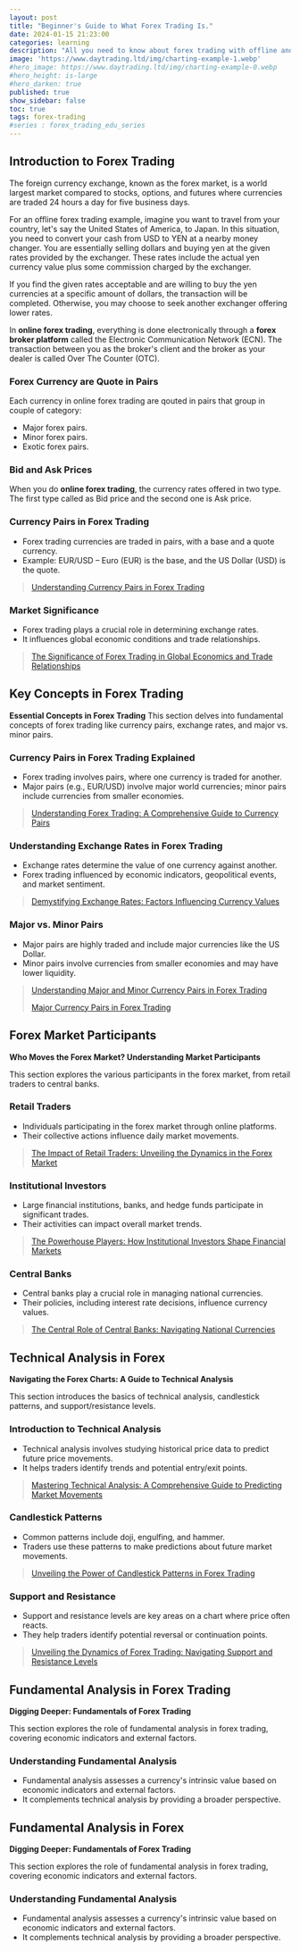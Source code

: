 ```yaml
---
layout: post
title: "Beginner's Guide to What Forex Trading Is."
date: 2024-01-15 21:23:00
categories: learning
description: "All you need to know about forex trading with offline and online example and how it can impact the world's economy."
image: 'https://www.daytrading.ltd/img/charting-example-1.webp'
#hero_image: https://www.daytrading.ltd/img/charting-example-0.webp
#hero_height: is-large
#hero_darken: true
published: true
show_sidebar: false
toc: true
tags: forex-trading
#series : forex_trading_edu_series
---
```


## Introduction to Forex Trading
The foreign currency exchange, known as the forex market, is a world largest market compared to stocks, options, and futures where currencies are traded 24 hours a day for five business days.

For an offline forex trading example, imagine you want to travel from your country, let's say the United States of America, to Japan. In this situation, you need to convert your cash from USD to YEN at a nearby money changer. You are essentially selling dollars and buying yen at the given rates provided by the exchanger. These rates include the actual yen currency value plus some commission charged by the exchanger.

If you find the given rates acceptable and are willing to buy the yen currencies at a specific amount of dollars, the transaction will be completed. Otherwise, you may choose to seek another exchanger offering lower rates.

In <strong>online forex trading</strong>, everything is done electronically through a <strong>forex broker platform</strong> called the Electronic Communication Network (ECN). The transaction between you as the broker's client and the broker as your dealer is called Over The Counter (OTC).

### Forex Currency are Quote in Pairs
Each currency in online forex trading are qouted in pairs that group in couple of category:
* Major forex pairs.
* Minor forex pairs.
* Exotic forex pairs.

### Bid and Ask Prices
When you do <strong>online forex trading</strong>, the currency rates offered in two type. The first type called as Bid price and the second one is Ask price.

### Currency Pairs in Forex Trading
* Forex trading currencies are traded in pairs, with a base and a quote currency.
* Example: EUR/USD – Euro (EUR) is the base, and the US Dollar (USD) is the quote.
> <a href="https://www.daytrading.ltd/learning/currency-pairs-in-forex-trading">Understanding Currency Pairs in Forex Trading</a>

### Market Significance
* Forex trading plays a crucial role in determining exchange rates.
* It influences global economic conditions and trade relationships.
> <a href="https://www.daytrading.ltd/learning/forex-global-economic-trade-significance">The Significance of Forex Trading in Global Economics and Trade Relationships</a>

## Key Concepts in Forex Trading
**Essential Concepts in Forex Trading**
This section delves into fundamental concepts of forex trading like currency pairs, exchange rates, and major vs. minor pairs.

### Currency Pairs in Forex Trading Explained
* Forex trading involves pairs, where one currency is traded for another.
* Major pairs (e.g., EUR/USD) involve major world currencies; minor pairs include currencies from smaller economies.
> <a href="https://www.daytrading.ltd/learning/forex-trading-guide-currency-pairs">Understanding Forex Trading: A Comprehensive Guide to Currency Pairs</a>

### Understanding Exchange Rates in Forex Trading
* Exchange rates determine the value of one currency against another.
* Forex trading influenced by economic indicators, geopolitical events, and market sentiment.
> <a href="https://www.daytrading.ltd/learning/factors-influencing-currency-values">Demystifying Exchange Rates: Factors Influencing Currency Values</a>

### Major vs. Minor Pairs
* Major pairs are highly traded and include major currencies like the US Dollar.
* Minor pairs involve currencies from smaller economies and may have lower liquidity.
> <a href="https://www.daytrading.ltd/learning/forex-major-minor-currency-pairs">Understanding Major and Minor Currency Pairs in Forex Trading</a>
>
> <a href="https://www.daytrading.ltd/learning/major-currency-pairs-in-forex-trading">Major Currency Pairs in Forex Trading</a>

## Forex Market Participants
**Who Moves the Forex Market? Understanding Market Participants**

This section explores the various participants in the forex market, from retail traders to central banks.

### Retail Traders
* Individuals participating in the forex market through online platforms.
* Their collective actions influence daily market movements.
> <a href="https://www.daytrading.ltd/learning/retail-traders-forex-impact">The Impact of Retail Traders: Unveiling the Dynamics in the Forex Market</a>

### Institutional Investors
* Large financial institutions, banks, and hedge funds participate in significant trades.
* Their activities can impact overall market trends.
> <a href="https://www.daytrading.ltd/learning/institutional-investors-market-impact">The Powerhouse Players: How Institutional Investors Shape Financial Markets</a>

### Central Banks
* Central banks play a crucial role in managing national currencies.
* Their policies, including interest rate decisions, influence currency values.
> <a href="https://www.daytrading.ltd/learning/central-banks-currency-influence">The Central Role of Central Banks: Navigating National Currencies</a>

## Technical Analysis in Forex
**Navigating the Forex Charts: A Guide to Technical Analysis**

This section introduces the basics of technical analysis, candlestick patterns, and support/resistance levels.

### Introduction to Technical Analysis
* Technical analysis involves studying historical price data to predict future price movements.
* It helps traders identify trends and potential entry/exit points.
> <a href="https://www.daytrading.ltd/learning/decoding-market-trends-technical-analysis-guide">Mastering Technical Analysis: A Comprehensive Guide to Predicting Market Movements</a>

### Candlestick Patterns
* Common patterns include doji, engulfing, and hammer.
* Traders use these patterns to make predictions about future market movements.
> <a href="https://www.daytrading.ltd/learning/mastering-candlestick-patterns-trading">Unveiling the Power of Candlestick Patterns in Forex Trading</a>

### Support and Resistance
* Support and resistance levels are key areas on a chart where price often reacts.
* They help traders identify potential reversal or continuation points.
> <a href="https://www.daytrading.ltd/learning/forex-trading-support-resistance-strategies">Unveiling the Dynamics of Forex Trading: Navigating Support and Resistance Levels</a>

## Fundamental Analysis in Forex Trading
**Digging Deeper: Fundamentals of Forex Trading**

This section explores the role of fundamental analysis in forex trading, covering economic indicators and external factors.

### Understanding Fundamental Analysis
* Fundamental analysis assesses a currency's intrinsic value based on economic indicators and external factors.
* It complements technical analysis by providing a broader perspective.

## Fundamental Analysis in Forex
**Digging Deeper: Fundamentals of Forex Trading**

This section explores the role of fundamental analysis in forex trading, covering economic indicators and external factors.

### Understanding Fundamental Analysis
* Fundamental analysis assesses a currency's intrinsic value based on economic indicators and external factors.
* It complements technical analysis by providing a broader perspective.

<script type="application/ld+json">
{
  "@context": "https://schema.org",
  "@type": "FAQPage",
  "mainEntity": [
    {
      "@type": "Question",
      "name": "What is Forex Trading?",
      "acceptedAnswer": {
        "@type": "Answer",
        "text": "Forex trading involves the exchange of currencies on the global market. It is the largest and most liquid financial market where traders buy and sell currencies to profit from fluctuations in exchange rates."
      }
    },
    {
      "@type": "Question",
      "name": "How does the Forex Market Work?",
      "acceptedAnswer": {
        "@type": "Answer",
        "text": "The Forex market operates 24/5, with no central exchange. Participants include banks, institutions, and retail traders. Bid and ask prices, spreads, and leverage are key components influencing trading dynamics."
      }
    },
    {
      "@type": "Question",
      "name": "What is Fundamental Analysis in Forex?",
      "acceptedAnswer": {
        "@type": "Answer",
        "text": "Fundamental analysis involves evaluating economic indicators, interest rates, and geopolitical events to understand currency values. It provides insights into the broader economic context influencing the Forex market."
      }
    },
    {
      "@type": "Question",
      "name": "How Does Technical Analysis Work in Forex?",
      "acceptedAnswer": {
        "@type": "Answer",
        "text": "Technical analysis utilizes charts, patterns, and indicators to predict future price movements based on historical data. It helps traders identify trends, entry/exit points, and potential reversals."
      }
    },
    {
      "@type": "Question",
      "name": "Why is Risk Management Important in Forex Trading?",
      "acceptedAnswer": {
        "@type": "Answer",
        "text": "Risk management is crucial to preserve capital and sustain profitability. It involves position sizing, setting stop-loss orders, and maintaining a favorable risk-reward ratio to minimize potential losses."
      }
    },
    {
      "@type": "Question",
      "name": "How to Choose a Forex Broker?",
      "acceptedAnswer": {
        "@type": "Answer",
        "text": "Select a reputable broker with regulatory compliance, user-friendly trading platforms, diverse account options, and transparent transaction costs. Consider factors like leverage and ensure the broker aligns with your trading goals."
      }
    },
    {
      "@type": "Question",
      "name": "What is the Importance of Developing a Forex Trading Strategy?",
      "acceptedAnswer": {
        "@type": "Answer",
        "text": "A trading strategy provides a framework for decision-making, incorporating fundamental and technical analyses. It defines goals, risk management principles, and ensures consistency in trading approaches."
      }
    },
    {
      "@type": "Question",
      "name": "Why is Emotional Discipline Crucial in Forex Trading?",
      "acceptedAnswer": {
        "@type": "Answer",
        "text": "Emotional discipline is essential to navigate the psychological challenges of trading. It involves managing fear and greed, maintaining patience, and adhering to a disciplined approach for consistent success."
      }
    }
  ]
}
</script>